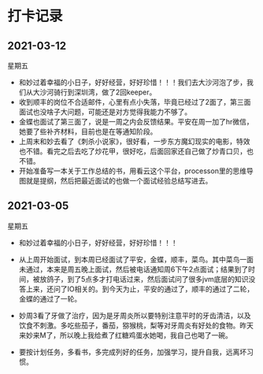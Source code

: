 # 打卡记录

## 2021-03-12

星期五

* 和妙过着幸福的小日子，好好经营，好好珍惜！！！我们去大沙河泡了步，我们从大沙河骑行到深圳湾，做了2回keeper。
* 收到顺丰的岗位不合适邮件，心里有点小失落，毕竟已经过了2面了，第三面面试也没啥子大问题，可能还是对方觉得我能力不够了。
* 金蝶也面试了第三面了，说是一周之内会反馈结果。平安在周一加了hr微信，她要了些补齐材料，目前也是在等通知阶段。
* 上周末和妙去看了《刺杀小说家》，很好看，一步东方魔幻现实的电影，特效也不错。看完之后去吃了炒花甲，很好吃，后面回家还自己做了炒青口贝，也不错。
* 开始准备写一本关于工作总结的书，用看云这个平台，processon里的思维导图就是提纲，然后把最近面试的也做一个面试经验总结写进去。

## 2021-03-05

星期五

* 和妙过着幸福的小日子，好好经营，好好珍惜！！！

* 从上周开始面试，到本周已经面试了平安，金蝶，顺丰，菜鸟。其中菜鸟一面未通过，本来是周五晚上面试，然后被电话通知周6下午2点面试；结果到了时间，被放鸽子，到了5点多才打电话过来，然后面试问了很多jvm底层的知识没答上来，还问了IO相关的。到今天为止，平安的通过了，顺丰的通过了二轮，金蝶的通过了一轮。

* 妙周3看了牙做了治疗，因为是牙周炎所以要特别注意平时的牙齿清洁，以及饮食不刺激。多吃些茄子，番茄，猕猴桃，梨等对牙周炎有好处的食物。昨天来妙来M了，所以晚上我给煮了红糖鸡蛋水她喝，我自己也喝了一碗。

* 要按计划任务，多看书，多完成列好的任务，加强学习，提升自我，远离坏习惯。

  
